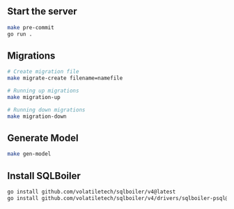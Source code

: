 ## Start the server
```sh
make pre-commit
go run .
```

## Migrations
```sh
# Create migration file
make migrate-create filename=namefile

# Running up migrations
make migration-up

# Running down migrations
make migration-down
```


## Generate Model
```sh
make gen-model
```

## Install SQLBoiler
```sh
go install github.com/volatiletech/sqlboiler/v4@latest
go install github.com/volatiletech/sqlboiler/v4/drivers/sqlboiler-psql@latest
```